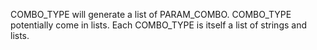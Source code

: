 COMBO_TYPE will generate a list of PARAM_COMBO.
COMBO_TYPE potentially come in lists. Each COMBO_TYPE is itself a list of strings and lists.
